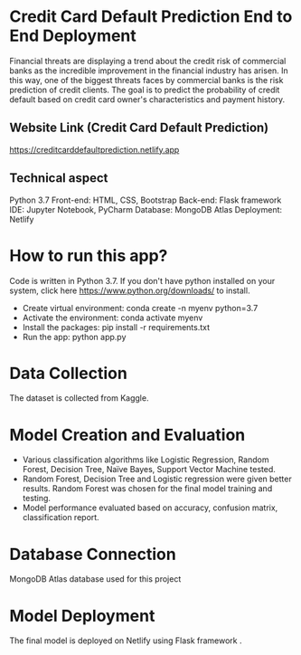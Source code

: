# Credit Card Default Prediction End to End Deployment

Financial threats are displaying a trend about the credit risk of commercial banks as the
incredible improvement in the financial industry has arisen. In this way, one of the
biggest threats faces by commercial banks is the risk prediction of credit clients. The
goal is to predict the probability of credit default based on credit card owner's
characteristics and payment history.

## Website Link (Credit Card Default Prediction)

https://creditcarddefaultprediction.netlify.app

## Technical aspect
Python 3.7
Front-end: HTML, CSS, Bootstrap
Back-end: Flask framework
IDE: Jupyter Notebook, PyCharm
Database: MongoDB Atlas
Deployment: Netlify

# How to run this app?

Code is written in Python 3.7. If you don't have python installed on your system, click here https://www.python.org/downloads/ to install.

- Create virtual environment: conda create -n myenv python=3.7
- Activate the environment: conda activate myenv
- Install the packages: pip install -r requirements.txt
- Run the app: python app.py

# Data Collection

The dataset is collected from Kaggle.

# Model Creation and Evaluation

- Various classification algorithms like Logistic Regression, Random Forest, Decision Tree, Naïve Bayes, Support Vector Machine tested.
- Random Forest, Decision Tree and Logistic regression were given better results. Random Forest was chosen for the final model training and testing.
- Model performance evaluated based on accuracy, confusion matrix, classification report.

# Database Connection

MongoDB Atlas database used for this project

# Model Deployment

The final model is deployed on Netlify using Flask framework .
